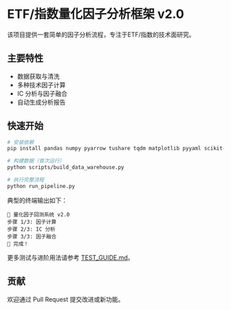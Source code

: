 # ETF/指数量化因子分析框架 v2.0

该项目提供一套简单的因子分析流程，专注于ETF/指数的技术面研究。

## 主要特性
- 数据获取与清洗
- 多种技术因子计算
- IC 分析与因子融合
- 自动生成分析报告

## 快速开始
```bash
# 安装依赖
pip install pandas numpy pyarrow tushare tqdm matplotlib pyyaml scikit-learn lightgbm

# 构建数据（首次运行）
python scripts/build_data_warehouse.py

# 执行完整流程
python run_pipeline.py
```

典型的终端输出如下：
```text
🚀 量化因子回测系统 v2.0
步骤 1/3: 因子计算
步骤 2/3: IC 分析
步骤 3/3: 因子融合
🎉 完成！
```

更多测试与进阶用法请参考 [TEST_GUIDE.md](./TEST_GUIDE.md)。

## 贡献
欢迎通过 Pull Request 提交改进或新功能。
